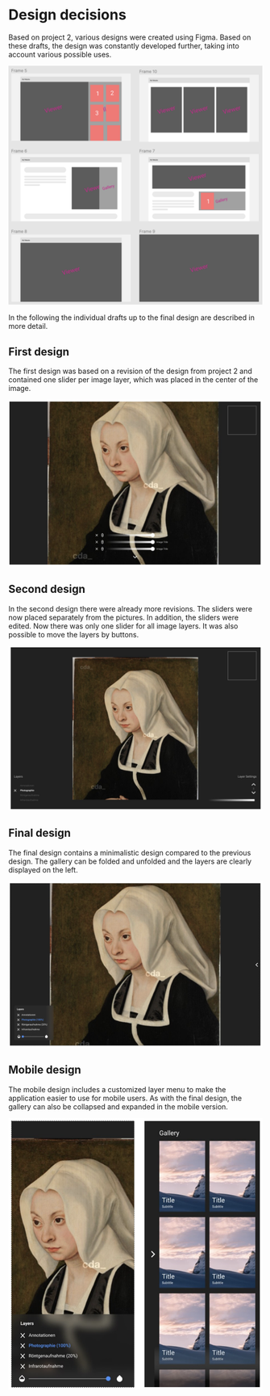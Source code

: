 # Design decisions

Based on project 2, various designs were created using Figma. Based on these drafts, the design was constantly developed further, taking into account various possible uses. 

![Redesign](pictures/Redesign.png)

In the following the individual drafts up to the final design are described in more detail.

## First design

The first design was based on a revision of the design from project 2 and contained one slider per image layer, which was placed in the center of the image. 

![1Design](pictures/1Design.png)


## Second design

In the second design there were already more revisions. The sliders were now placed separately from the pictures. In addition, the sliders were edited. Now there was only one slider for all image layers. It was also possible to move the layers by buttons.

![2Design](pictures/2Design.png)


## Final design

The final design contains a minimalistic design compared to the previous design. The gallery can be folded and unfolded and the layers are clearly displayed on the left. 

![3Design](pictures/3Design.png)


## Mobile design

The mobile design includes a customized layer menu to make the application easier to use for mobile users. As with the final design, the gallery can also be collapsed and expanded in the mobile version.

![Mobil](pictures/Mobil.png)